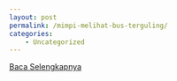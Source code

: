 ```yaml
---
layout: post
permalink: /mimpi-melihat-bus-terguling/
categories:
    - Uncategorized
---
```


[Baca Selengkapnya](/09)